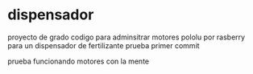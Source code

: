 # dispensador
proyecto de grado codigo para adminsitrar motores pololu por rasberry para un dispensador de fertilizante
prueba primer commit

prueba funcionando motores con la mente